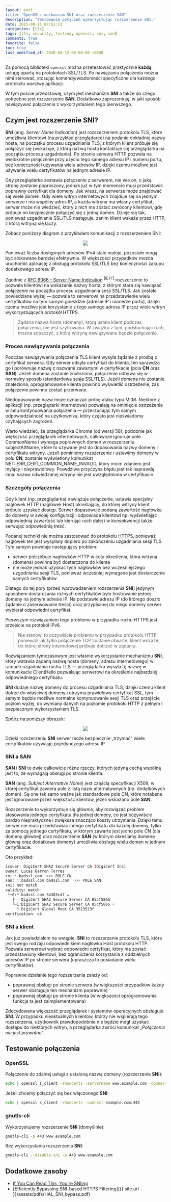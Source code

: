 ```yaml
---
layout: post
title: "OpenSSL: mechanizm SNI oraz rozszerzenie SAN"
description: "Testowanie połączeń wykorzystując rozszerzenie SNI."
date: 2015-09-11 07:51:13
categories: [tls]
tags: [tls, security, testing, openssl, sni, san]
comments: true
favorite: false
toc: true
last_modified_at: 2020-04-15 00:00:00 +0000
---
```


Za pomocą biblioteki `openssl` można przetestować praktycznie **każdą** usługę opartą na protokołach SSL/TLS. Po nawiązaniu połączenia można nimi sterować, stosując komendy/wiadomości specyficzne dla każdego protokołu warstwy aplikacji.

W tym poście przedstawię, czym jest mechanizm **SNI** a także do czego potrzebne jest rozszerzenie **SAN**. Dodatkowo zaprezentuję, w jaki sposób nawiązywać połączenia z wykorzystaniem tego pierwszego.

## Czym jest rozszerzenie SNI?

**SNI** (ang. _Server Name Indication_) jest rozszerzeniem protokołu TLS, które umożliwia klientowi (na przykład przeglądarce) na podanie dokładnej nazwy hosta, na początku procesu uzgadniania TLS, z którym klient próbuje się połączyć się (wskazuje, z którą nazwą hosta kontaktuje się przeglądarka na początku procesu uzgadniania). Po stronie serwera HTTP pozwala na wielokrotne połączenie przy użyciu tego samego adresu IP i numeru portu, bez konieczności używania wielu adresów IP, dzięki czemu możliwe jest używanie wielu certyfikatów na jednym adresie IP.

Gdy przeglądarka zestawia połączenie z serwerem, nie wie on, o jaką stronę zostanie poproszony, jednak już w tym momencie musi przedstawić poprawny certyfikat dla domeny. Jak wiesz, na serwerze może znajdować się wiele domen. Gdy wiele witryn internetowych znajduje się na jednym serwerze i ma wspólny adres IP, a każda witryna ma własny certyfikat, serwer może nie wiedzieć, który z nich ma zostać zwrócony klientowi, gdy próbuje on bezpiecznie połączyć się z jedną domen. Dzieje się tak, ponieważ uzgadnianie SSL/TLS następuje, zanim klient wskaże przez HTTP, z którą witryną się łączy.

Zobacz poniższy diagram z przykładem komunikacji z rozszerzeniem SNI:

<p align="center">
  <img src="/assets/img/posts/sni_tls.jpg">
</p>

Ponieważ liczba dostępnych adresów IPv4 stale maleje, pozostałe mogą być alokowane bardziej efektywnie. W większości przypadków można uruchomić aplikację z obsługą protokołu SSL/TLS bez konieczności zakupu dodatkowego adresu IP.

Zgodnie z [RFC 6066 - Server Name Indication](https://tools.ietf.org/html/rfc6066#page-6) <sup>[IETF]</sup> rozszerzenie to pozwala klientowi na wskazanie nazwy hosta, z którym stara się nawiązać połączenie na początku procesu uzgadniania sesji SSL/TLS. Jak zostało powiedziane wyżej — pozwala to serwerowi na przedstawienie wielu certyfikatów na tym samym gnieździe (adresie IP i numerze portu), dzięki czemu możliwe jest korzystanie z tego samego adresu IP przez wiele witryn wykorzystujących protokół HTTPS.

  > Żądana nazwa hosta (domeny), którą ustala klient podczas połączenia, nie jest szyfrowana. W związku z tym, podsłuchując ruch, można zobaczyć, z którą witryną nawiązywane będzie połączenie.

### Proces nawiązywania połączenia

Podczas nawiązywania połączenia TLS klient wysyła żądanie z prośbą o certyfikat serwera. Gdy serwer odsyła certyfikat do klienta, ten sprawdza go i porównuje nazwę z nazwami zawartymi w certyfikacie (pola **CN** oraz **SAN**). Jeżeli domena zostanie znaleziona, połączenie odbywa się w normalny sposób (standardowa sesja SSL/TLS). Jeżeli domena nie zostanie znaleziona, oprogramowanie klienta powinno wyświetlić ostrzeżenie, zaś połączenie powinno zostać przerwane.

Niedopasowanie nazw może oznaczać próbę ataku typu MitM. Niektóre z aplikacji (np. przeglądarki internetowe) pozwalają na ominięcie ostrzeżenia w celu kontynuowania połączenia — przerzucając tym samym odpowiedzialność na użytkownika, który często jest nieświadomy czyhających zagrożeń.

Warto wiedzieć, że przeglądarka Chrome (od wersji 58), podobnie jak większość przeglądarek internetowych, całkowicie ignoruje pole <span class="h-b">CommonName</span> i wymaga poprawnych domen w rozszerzeniu <span class="h-b">subjectAltName</span>, które to używane jest do dopasowania nazwy domeny i certyfikatu witryny. Jeżeli pominiemy rozszerzenie i ustawimy domeny w polu **CN**, zostanie wyświetlony komunikat <span class="h-b">NET::ERR_CERT_COMMON_NAME_INVALID</span>, który moim zdaniem jest mylący i nieprawidłowy. Prawdziwa przyczyna błędu jest tak naprawdę inna: nazwa odwiedzanej witryny nie jest uwzględniona w certyfikacie.

### Szczegóły połączenia

Gdy klient (np. przeglądarka) nawiązuje połączenie, ustawia specjalny nagłówek HTTP (nagłówek <span class="h-b">Host</span>) określający, do której witryny klient próbuje uzyskać dostęp. Serwer dopasowuje podaną zawartość nagłówka do domeny w swojej konfiguracji i odpowiada klientowi np. wyświetlając odpowiednią zawartość lub kierując ruch dalej i w konsekwencji także serwując odpowiednią treść.

Podanej techniki nie można zastosować do protokołu HTTPS, ponieważ nagłówek ten jest wysyłany dopiero po zakończeniu uzgadniania sesji TLS. Tym samym powstaje następujący problem:

- serwer potrzebuje nagłówków HTTP w celu określenia, która witryna (domena) powinna być dostarczona do klienta
- nie może jednak uzyskać tych nagłówków bez wcześniejszego uzgodnienia sesji TLS, ponieważ wcześniej wymagane jest dostarczenie samych certyfikatów

Dlatego do tej pory (przed wprowadzeniem rozszerzenia **SNI**) jedynym sposobem dostarczania różnych certyfikatów było hostowanie jednej domeny na jednym adresie IP. Na podstawie adresu IP (do którego doszło żądanie o zaserwowanie treści) oraz przypisanej do niego domeny serwer wybierał odpowiedni certyfikat.

Pierwszym rozwiązaniem tego problemu w przypadku ruchu HTTPS jest przejście na protokół IPv6.

  > Nie stanowi to oczywiście problemu w przypadku protokołu HTTP, ponieważ jak tylko połączenie TCP zostanie otwarte, klient wskaże, do której strony internetowej próbuje dotrzeć w żądaniu.

Rozwiązaniem tymczasowym jest właśnie wykorzystanie mechanizmu **SNI**, który wstawia żądaną nazwę hosta (domeny, adresu internetowego) w ramach uzgadniania ruchu TLS — przeglądarka wysyła tę nazwę w komunikacie <span class="h-b">ClientHello</span> pozwalając serwerowi na określenie najbardziej odpowiedniego certyfikatu.

**SNI** dodaje nazwę domeny do procesu uzgadniania TLS, dzięki czemu klient dotrze do właściwej domeny i otrzyma prawidłowy certyfikat SSL, tym samym będzie możliwe normalne kontynuowanie sesji TLS oraz przejście poziom wyżej, do wymiany danych na poziomie protokołu HTTP z pełnym i bezpiecznym wykorzystaniem TLS.

Spójrz na poniższy obrazek:

<p align="center">
  <img src="/assets/img/posts/sni_tls_2.jpg">
</p>

Dzięki rozszerzeniu **SNI** serwer może bezpiecznie „trzymać” wiele certyfikatów używając pojedynczego adresu IP.

### SNI a SAN

**SAN** i **SNI** to dwie całkowicie różne rzeczy, których jedyną cechą wspólną jest to, że wymagają obsługi po stronie klienta.

**SAN** (ang. _Subject Alternative Name_) jest częścią specyfikacji X509, w której certyfikat zawiera pole z listą nazw alternatywnych (np. dodatkowych domen). Są one tak samo ważne jak standardowe pole <span class="h-b">CN</span>, które notabene jest ignorowane przez większość klientów, jeżeli wskazano pole **SAN**.

Rozszerzenie to wykorzystuje się głównie, aby rozwiązać problem stosowania jednego certyfikatu dla jednej domeny, co jest oczywiście bardzo niepraktyczne i zwiększa znacząco koszty utrzymania. Dzięki temu serwer nie musi przedstawiać innego certyfikatu dla każdej domeny, tylko za pomocą jednego certyfikatu, w którym zawarte jest jedno pole <span class="h-b">CN</span> (dla domeny głównej) oraz rozszerzenie **SAN** (w którym określamy domenę główną oraz dodatkowe domeny) umożliwia obsługę wielu domen w jednym certyfikacie.

Oto przykład:

```bash
issuer: DigiCert SHA2 Secure Server CA (DigiCert Inc)
owner: Lucas Garron Torres
cn: *.badssl.com  >>> POLE CN
san: *.badssl.com badssl.com  >>> POLE SAN
sni: not match
validity: match
 └─0:*.badssl.com 34383cd7 ★
   ├   DigiCert SHA2 Secure Server CA 85cf5865
   └─1:DigiCert SHA2 Secure Server CA 85cf5865 ✓
     └ DigiCert Global Root CA 3513523f
verification: ok
```

### SNI a klient

Jak już powiedziałem na wstępie, **SNI** to rozszerzenie protokołu TLS, które jest swego rodzaju odpowiednikiem nagłówka <span class="h-b">Host</span> protokołu HTTP. Pozwala serwerowi wybrać odpowiedni certyfikat, który ma zostać przedstawiony klientowi, bez ograniczenia korzystania z oddzielnych adresów IP po stronie serwera (upraszcza to posiadanie wielu certyfikatów).

Poprawne działanie tego rozszerzenia zależy od:

- poprawnej obsługi po stronie serwera (w większości przypadków każdy serwer obsługuje ten mechanizm poprawnie)
- poprawnej obsługi po stronie klienta (w większości oprogramowania funkcja ta jest zaimplementowana)

Zdecydowana większość przeglądarek i systemów operacyjnych obsługuje **SNI**. W przypadku nieaktualnych klientów, którzy nie wspierają tego rozszerzenia, użytkownik prawdopodobnie nie będzie mógł uzyskać dostępu do niektórych witryn, a przeglądarka zwróci komunikat „_Połączenie nie jest prywatne_”.

## Testowanie połączenia

### OpenSSL

Połączenie do zdalnej usługi z ustaloną nazwą domeny (rozszerzenie **SNI**):

```bash
echo | openssl s_client -showcerts -servername www.example.com -connect example.com:443
```

Jeżeli chcemy połączyć się bez włączonego **SNI**:

```bash
echo | openssl s_client -showcerts -connect example.com:443
```

### gnutls-cli

Wykorzystujemy rozszerzenie **SNI** (domyślnie):

```bash
gnutls-cli -p 443 www.example.com
```

Bez wykorzystania rozszerzenia **SNI**:

```bash
gnutls-cli --disable-sni -p 443 www.example.com
```

## Dodatkowe zasoby

- [If You Can Read This, You're SNIing](https://www.mnot.net/blog/2014/05/09/if_you_can_read_this_youre_sniing)
- [Efficiently Bypassing SNI-based HTTPS Filtering]({{ site.url }}/assets/pdfs/HAL_SNI_bypass.pdf)
